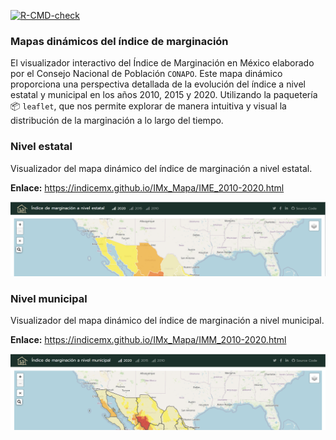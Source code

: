 
<!-- README.md is generated from README.Rmd. Please edit that file -->
<!-- badges: start -->

[![R-CMD-check](https://github.com/r-lib/usethis/actions/workflows/R-CMD-check.yaml/badge.svg)](https://github.com/r-lib/usethis/actions/workflows/R-CMD-check.yaml)

<!-- badges: end -->

### Mapas dinámicos del índice de marginación

El visualizador interactivo del Índice de Marginación en México
elaborado por el Consejo Nacional de Población `CONAPO`. Este mapa
dinámico proporciona una perspectiva detallada de la evolución del
índice a nivel estatal y municipal en los años 2010, 2015 y 2020.
Utilizando la paquetería 📦 `leaflet`, que nos permite explorar de
manera intuitiva y visual la distribución de la marginación a lo largo
del tiempo.

### Nivel estatal

Visualizador del mapa dinámico del índice de marginación a nivel
estatal.

**Enlace:** <https://indicemx.github.io/IMx_Mapa/IME_2010-2020.html>

<html>
<body>
<a href = "https://indicemx.github.io/IMx_Mapa/IME_2010-2020.html" target="_blank">
<img src="https://github.com/IndiceMx/IMx_Mapa/blob/main/img/img01.png?raw=true"></a>
</body>
</html>

### Nivel municipal

Visualizador del mapa dinámico del índice de marginación a nivel
municipal.

**Enlace:** <https://indicemx.github.io/IMx_Mapa/IMM_2010-2020.html>

<html>
<body>
<a href = "https://indicemx.github.io/IMx_Mapa/IMM_2010-2020.html" target="_blank">
<img src="https://github.com/IndiceMx/IMx_Mapa/blob/main/img/img02.png?raw=true"></a>
</body>
</html>
